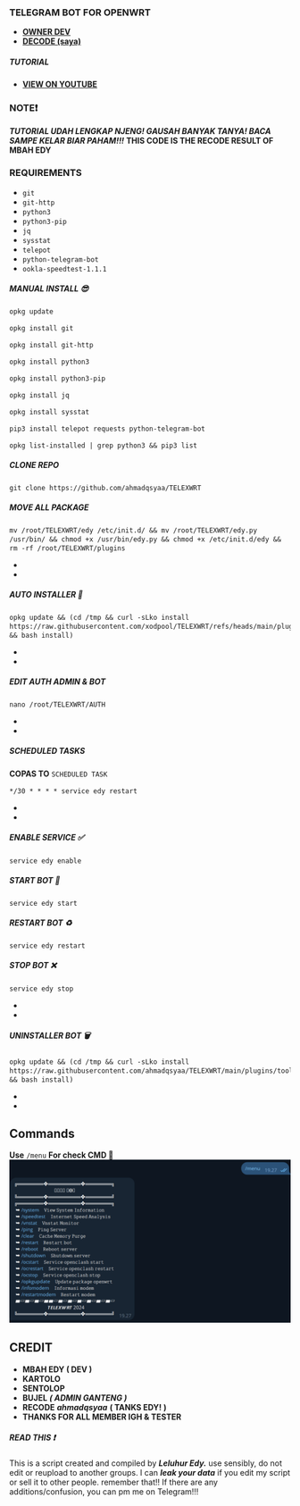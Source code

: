 ### TELEGRAM BOT FOR OPENWRT

* [**OWNER DEV**](https://t.me/EdyDevz)
* [**DECODE (saya)**](https://t.me/rickk1kch)
  
##### TUTORIAL
* [**VIEW ON YOUTUBE**](https://youtu.be/4zhOv0Ke_Vs?si=B2qRDOyYifILzSur)


### NOTE❗
***TUTORIAL UDAH LENGKAP NJENG! GAUSAH BANYAK TANYA! BACA SAMPE KELAR BIAR PAHAM!!!***
**THIS CODE IS THE RECODE RESULT OF MBAH EDY**

### REQUIREMENTS

* `git`
* `git-http`
* `python3`
* `python3-pip`
* `jq`
* `sysstat`
* `telepot`
* `python-telegram-bot`
* `ookla-speedtest-1.1.1`



##### MANUAL INSTALL 😎
```
opkg update
```

```
opkg install git
```

```
opkg install git-http
```

```
opkg install python3
```

```
opkg install python3-pip
```

```
opkg install jq
```

```
opkg install sysstat
```

```
pip3 install telepot requests python-telegram-bot
```

```
opkg list-installed | grep python3 && pip3 list
```
##### CLONE REPO

```
git clone https://github.com/ahmadqsyaa/TELEXWRT
```
##### MOVE ALL PACKAGE

```
mv /root/TELEXWRT/edy /etc/init.d/ && mv /root/TELEXWRT/edy.py /usr/bin/ && chmod +x /usr/bin/edy.py && chmod +x /etc/init.d/edy && rm -rf /root/TELEXWRT/plugins
```
*
*
##### AUTO INSTALLER 🚀

```
opkg update && (cd /tmp && curl -sLko install https://raw.githubusercontent.com/xodpool/TELEXWRT/refs/heads/main/plugins/tools/installer.sh && bash install)
```
*
*
##### EDIT AUTH ADMIN & BOT
```
nano /root/TELEXWRT/AUTH
```
*
*
##### SCHEDULED TASKS
**COPAS TO** `SCHEDULED TASK`
```
*/30 * * * * service edy restart
```
*
*
##### ENABLE SERVICE ✅

```
service edy enable
```

##### START BOT 🚀

```
service edy start
```

##### RESTART BOT ♻️

```
service edy restart
```

##### STOP BOT ❌

```
service edy stop
```
*
*

##### UNINSTALLER BOT 🗑️

```
opkg update && (cd /tmp && curl -sLko install https://raw.githubusercontent.com/ahmadqsyaa/TELEXWRT/main/plugins/tools/uninstaller.sh && bash install)
```

*
*

## Commands

**Use** `/menu` **For check CMD 📖**
<img src="https://raw.githubusercontent.com/ahmadqsyaa/TELEXWRT/main/image.png"/>

## CREDIT

* **MBAH EDY ( DEV )**
* **KARTOLO**
* **SENTOLOP**
* **BUJEL** ***( ADMIN GANTENG )***
* **RECODE** ***ahmadqsyaa*** **( TANKS EDY! )**
* **THANKS FOR ALL MEMBER IGH & TESTER**

##### READ THIS ❗
This is a script created and compiled by ***Leluhur Edy.*** use sensibly, do not edit or reupload to another groups. I can ***leak your data*** if you edit my script or sell it to other people.  remember that!! If there are any additions/confusion, you can pm me on Telegram!!!
